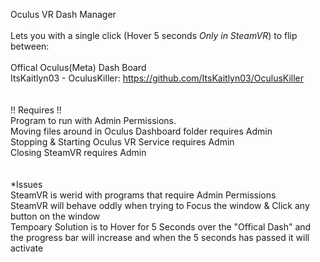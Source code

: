 ﻿Oculus VR Dash Manager<br>
<br>
Lets you with a single click (Hover 5 seconds *Only in SteamVR*) to flip between:<br>
<br>
Offical Oculus(Meta) Dash Board<br>
ItsKaitlyn03 - OculusKiller: https://github.com/ItsKaitlyn03/OculusKiller<br>
<br><br>
!! Requires !!<br>
Program to run with Admin Permissions.<br>
  Moving files around in Oculus Dashboard folder requires Admin<br>
  Stopping & Starting Oculus VR Service requires Admin<br>
  Closing SteamVR requires Admin<br>
  <br><br>
*Issues<br>
  SteamVR is werid with programs that require Admin Permissions<br>
  SteamVR will behave oddly when trying to Focus the window & Click any button on the window<br>
    Tempoary Solution is to Hover for 5 Seconds over the "Offical Dash" and the progress bar will increase and when the 5 seconds has passed it will activate<br>
